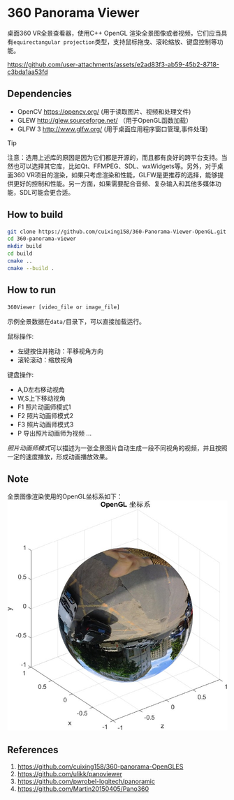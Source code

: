 # 360 Panorama Viewer

桌面360 VR全景查看器，使用C++ OpenGL 渲染全景图像或者视频，它们应当具有`equirectangular projection`类型，支持鼠标拖曳、滚轮缩放、键盘控制等功能。

<https://github.com/user-attachments/assets/e2ad83f3-ab59-45b2-8718-c3bda1aa53fd>

## Dependencies

- OpenCV <https://opencv.org/> (用于读取图片、视频和处理文件)
- GLEW <http://glew.sourceforge.net/> （用于OpenGL函数加载）
- GLFW 3 <http://www.glfw.org/> (用于桌面应用程序窗口管理,事件处理)

> [!TIP]
> 注意：选用上述库的原因是因为它们都是开源的，而且都有良好的跨平台支持。当然也可以选择其它库，比如Qt、FFMPEG、SDL、wxWidgets等。另外，对于桌面360 VR项目的渲染，如果只考虑渲染和性能，GLFW是更推荐的选择，能够提供更好的控制和性能。另一方面，如果需要配合音频、复杂输入和其他多媒体功能，SDL可能会更合适。

## How to build

```bash
git clone https://github.com/cuixing158/360-Panorama-Viewer-OpenGL.git
cd 360-panorama-viewer
mkdir build
cd build
cmake ..
cmake --build .
```

## How to run

```bash
360Viewer [video_file or image_file]
```

示例全景数据在`data/`目录下，可以直接加载运行。

鼠标操作:

- 左键按住并拖动：平移视角方向
- 滚轮滚动：缩放视角

键盘操作:

- A,D左右移动视角
- W,S上下移动视角
- F1 照片动画师模式1
- F2 照片动画师模式2
- F3 照片动画师模式3
- P 导出照片动画师为视频
...

*照片动画师模式*可以描述为一张全景图片自动生成一段不同视角的视频，并且按照一定的速度播放，形成动画播放效果。

## Note

全景图像渲染使用的OpenGL坐标系如下：
![OpenGL坐标系](./images/OpenGL_coordinae.jpg)

## References

1. <https://github.com/cuixing158/360-panorama-OpenGLES>
1. <https://github.com/ulikk/panoviewer>
1. <https://github.com/pwrobel-logitech/panoramic>
1. <https://github.com/Martin20150405/Pano360>
